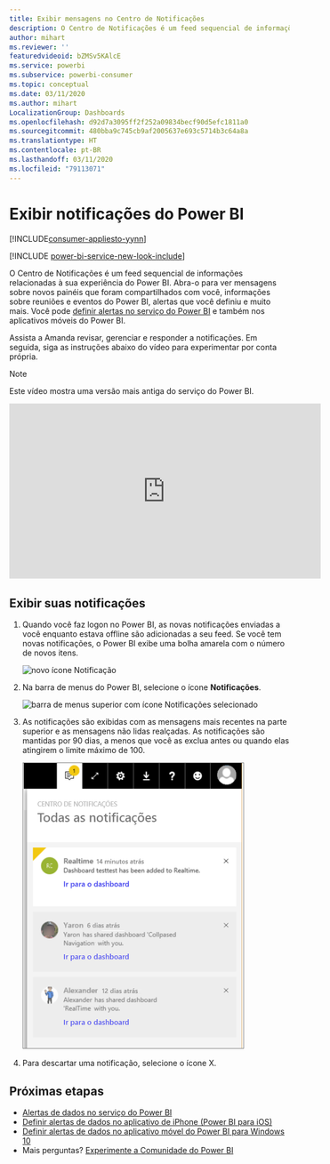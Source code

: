 ```yaml
---
title: Exibir mensagens no Centro de Notificações
description: O Centro de Notificações é um feed sequencial de informações relacionadas à sua experiência do Power BI.
author: mihart
ms.reviewer: ''
featuredvideoid: bZMSv5KAlcE
ms.service: powerbi
ms.subservice: powerbi-consumer
ms.topic: conceptual
ms.date: 03/11/2020
ms.author: mihart
LocalizationGroup: Dashboards
ms.openlocfilehash: d92d7a3095ff2f252a09834becf90d5efc1811a0
ms.sourcegitcommit: 480bba9c745cb9af2005637e693c5714b3c64a8a
ms.translationtype: HT
ms.contentlocale: pt-BR
ms.lasthandoff: 03/11/2020
ms.locfileid: "79113071"
---
```

# <a name="view-power-bi-notifications"></a>Exibir notificações do Power BI

[!INCLUDE[consumer-appliesto-yynn](../includes/consumer-appliesto-yynn.md)]

[!INCLUDE [power-bi-service-new-look-include](../includes/power-bi-service-new-look-include.md)]

O Centro de Notificações é um feed sequencial de informações relacionadas à sua experiência do Power BI. Abra-o para ver mensagens sobre novos painéis que foram compartilhados com você, informações sobre reuniões e eventos do Power BI, alertas que você definiu e muito mais. Você pode [definir alertas no serviço do Power BI](end-user-alerts.md) e também nos aplicativos móveis do Power BI.

Assista a Amanda revisar, gerenciar e responder a notificações. Em seguida, siga as instruções abaixo do vídeo para experimentar por conta própria.    

> [!NOTE]
> Este vídeo mostra uma versão mais antiga do serviço do Power BI. 

<iframe width="560" height="315" src="https://www.youtube.com/embed/bZMSv5KAlcE" frameborder="0" allowfullscreen></iframe>

## <a name="view-your-notifications"></a>Exibir suas notificações
1. Quando você faz logon no Power BI, as novas notificações enviadas a você enquanto estava offline são adicionadas a seu feed. Se você tem novas notificações, o Power BI exibe uma bolha amarela com o número de novos itens.
   
   ![novo ícone Notificação](./media/end-user-notification-center/power-bi-new-notification.png)
2. Na barra de menus do Power BI, selecione o ícone **Notificações**.
   
   ![barra de menus superior com ícone Notificações selecionado](./media/end-user-notification-center/power-bi-notifications-icon.png)
3. As notificações são exibidas com as mensagens mais recentes na parte superior e as mensagens não lidas realçadas. As notificações são mantidas por 90 dias, a menos que você as exclua antes ou quando elas atingirem o limite máximo de 100.
   
   ![Centro de Notificações](./media/end-user-notification-center/power-bi-notification-center.png)
4. Para descartar uma notificação, selecione o ícone X.

## <a name="next-steps"></a>Próximas etapas
* [Alertas de dados no serviço do Power BI](end-user-alerts.md)
* [Definir alertas de dados no aplicativo de iPhone (Power BI para iOS)](mobile/mobile-set-data-alerts-in-the-mobile-apps.md)
* [Definir alertas de dados no aplicativo móvel do Power BI para Windows 10](mobile/mobile-set-data-alerts-in-the-mobile-apps.md)
* Mais perguntas? [Experimente a Comunidade do Power BI](https://community.powerbi.com/)

